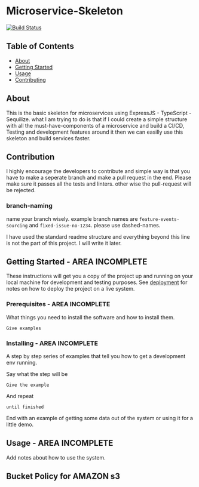 # Microservice-Skeleton
[![Build Status](https://travis-ci.com/Adamhingoro/microservice-skeleton.svg?branch=master)](https://travis-ci.com/Adamhingoro/microservice-skeleton)
## Table of Contents

- [About](#about)
- [Getting Started](#getting_started)
- [Usage](#usage)
- [Contributing](../CONTRIBUTING.md)

## About <a name = "about"></a>

This is the basic skeleton for microservices using ExpressJS - TypeScript - Sequilize. what I am trying to do is that if I could create a simple structure with all the must-have-components of a microservice and build a CI/CD, Testing and development features around it then we can easilly use this skeleton and build services faster. 

## Contribution 

I highly encourage the developers to contribute and simple way is that you have to make a seperate branch and make a pull request in the end. Please make sure it passes all the tests and linters. other wise the pull-request will be rejected. 

### branch-naming

name your branch wisely. example branch names are `feature-events-sourcing` and `fixed-issue-no-1234`. please use dashed-names. 

I have used the standard readme structure and everything beyond this line is not the part of this project. I will write it later.


## Getting Started <a name = "getting_started"></a> - AREA INCOMPLETE

These instructions will get you a copy of the project up and running on your local machine for development and testing purposes. See [deployment](#deployment) for notes on how to deploy the project on a live system.

### Prerequisites - AREA INCOMPLETE

What things you need to install the software and how to install them.

```
Give examples
```

### Installing - AREA INCOMPLETE

A step by step series of examples that tell you how to get a development env running.

Say what the step will be

```
Give the example
```

And repeat

```
until finished
```

End with an example of getting some data out of the system or using it for a little demo.

## Usage <a name = "usage"></a> - AREA INCOMPLETE

Add notes about how to use the system.



## Bucket Policy for AMAZON s3
